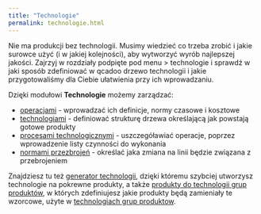 ```yaml
---
title: "Technologie"
permalink: technologie.html 
---
```

Nie ma produkcji bez technologii. Musimy wiedzieć co trzeba zrobić i jakie surowce użyć (i w jakiej kolejności), aby wytworzyć wyrób najlepszej jakości. Zajrzyj w rozdziały podpięte pod menu > technologie i sprawdź w jaki sposób zdefiniować w qcadoo drzewo technologii i jakie przygotowaliśmy dla Ciebie ułatwienia przy ich wprowadzaniu. 

Dzięki modułowi **Technologie** możemy zarządzać:

- [operacjami](/operacje) - wprowadzać ich definicje, normy czasowe i kosztowe
- [technologiami](/technologie-szczegoly) - definiować strukturę drzewa określającą jak powstają gotowe produkty
- [procesami technologicznymi](/procesy-technologiczne) - uszczegóławiać operacje, poprzez wprowadzenie listy czynności do wykonania
- [normami przezbrojeń](/normy-przezbrojen) - określać jaka zmiana na linii będzie związana z przebrojeniem

Znajdziesz tu też [generator technologii](/generator-technologii), dzięki któremu szybciej utworzysz technologie na pokrewne produkty, a także [produkty do technologii grup produktów](/produkty-do-technologii-grup-produktow), w których zdefiniujesz jakie produkty będą zamieniały te wzorcowe, użyte w [technologiach grup produktow](/technologie-grup-produktow).


